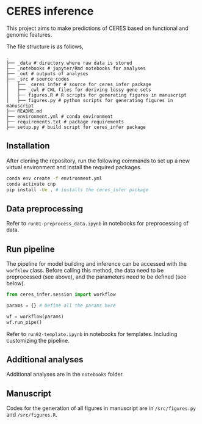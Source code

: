 # CERES inference

This project aims to make predictions of CERES based on functional and genomic features. 

The file structure is as follows,
```
.
├── _data # directory where raw data is stored
├── _notebooks # jupyter/Rmd notebooks for analyses
├── _out # outputs of analyses
├── _src # source codes
│   ├── _ceres_infer # source for ceres_infer package
│   ├── _cwl # CWL files for deriving lossy gene sets
│   ├── figures.R # R scripts for generating figures in manuscript
│   ├── figures.py # python scripts for generating figures in manuscript
├── README.md
├── environment.yml # conda environment
├── requirements.txt # package requirements
├── setup.py # build script for ceres_infer package
```

## Installation
After cloning the repository, run the following commands to set up a new virtual environment and install the required packages.

```bash
conda env create -f environment.yml
conda activate cnp
pip install -Ue . # installs the ceres_infer package
```

## Data preprocessing

Refer to `run01-preprocess_data.ipynb` in notebooks for preprocessing of data.

## Run pipeline

The pipeline for model building and inference can be accessed with the `worfklow` class. Before calling this method, the data need to be preprocessed (see above), and the parameters need to be defined (see below).

```python
from ceres_infer.session import workflow

params = {} # Define all the params here

wf = workflow(params)
wf.run_pipe()
```

Refer to `run02-template.ipynb` in notebooks for templates. Including customizing the pipeline.

## Additional analyses

Additional analyses are in the `notebooks` folder.

## Manuscript

Codes for the generation of all figures in manuscript are in `/src/figures.py` and `/src/figures.R`.
